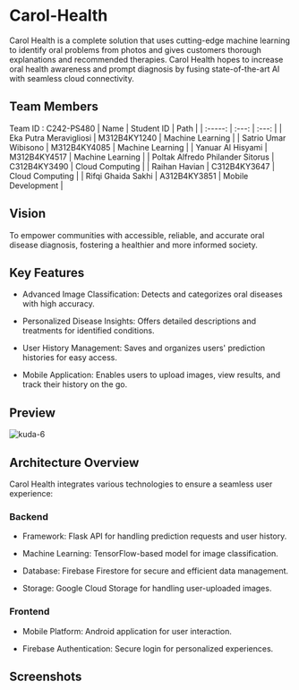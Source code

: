 # Carol-Health

Carol Health is a complete solution that uses cutting-edge machine learning to identify oral problems from photos and gives customers thorough explanations and recommended therapies. Carol Health hopes to increase oral health awareness and prompt diagnosis by fusing state-of-the-art AI with seamless cloud connectivity.

## Team Members
Team ID : C242-PS480
| Name | Student ID | Path |
| :-----: | :---: | :---: |
| Eka Putra Meravigliosi | M312B4KY1240 | Machine Learning |
| Satrio Umar Wibisono | M312B4KY4085 | Machine Learning |
| Yanuar Al Hisyami | M312B4KY4517 | Machine Learning |
| Poltak Alfredo Philander Sitorus | C312B4KY3490 | Cloud Computing |
| Raihan Havian | C312B4KY3647 | Cloud Computing |
| Rifqi Ghaida Sakhi | A312B4KY3851 | Mobile Development |

## Vision
To empower communities with accessible, reliable, and accurate oral disease diagnosis, fostering a healthier and more informed society.

## Key Features

- Advanced Image Classification: Detects and categorizes oral diseases with high accuracy.

- Personalized Disease Insights: Offers detailed descriptions and treatments for identified conditions.

- User History Management: Saves and organizes users' prediction histories for easy access.

- Mobile Application: Enables users to upload images, view results, and track their history on the go.

## Preview
![kuda-6](https://github.com/user-attachments/assets/f3394eb7-dfb7-4a3b-843e-fb4d10494fdc)

## Architecture Overview

Carol Health integrates various technologies to ensure a seamless user experience:

### Backend

- Framework: Flask API for handling prediction requests and user history.

- Machine Learning: TensorFlow-based model for image classification.

- Database: Firebase Firestore for secure and efficient data management.

- Storage: Google Cloud Storage for handling user-uploaded images.

### Frontend

- Mobile Platform: Android application for user interaction.

- Firebase Authentication: Secure login for personalized experiences.

## Screenshots
